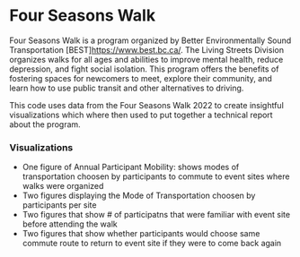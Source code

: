 # Four Seasons Walk

Four Seasons Walk is a program organized by Better Environmentally Sound Transportation [BEST]https://www.best.bc.ca/. The Living Streets Division organizes  walks for all ages and abilities to improve mental health, reduce depression, and fight social isolation. This program offers the benefits of fostering spaces for newcomers to meet, explore their community, and learn how to use public transit and other alternatives to driving.


This code uses data from the Four Seasons Walk 2022 to create insightful visualizations which where then used to put together a technical report about the program. 

### Visualizations 

- One figure of Annual Participant Mobility: shows modes of transportation choosen by participants to commute to event sites where walks were organized
- Two figures displaying the Mode of Transportation choosen by participants per site
- Two figures that show # of participatns that were familiar with event site before attending the walk 
- Two figures that show whether participants would choose same commute route to return to event site if they were to come back again
